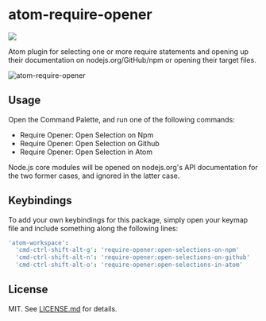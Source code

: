 # atom-require-opener
![](http://img.shields.io/badge/stability-stable-green.svg?style=flat)

Atom plugin for selecting one or more require statements and
opening up their documentation on nodejs.org/GitHub/npm or
opening their target files.

![atom-require-opener](http://i.imgur.com/OcKso1Z.gif)

## Usage

Open the Command Palette, and run one of the following commands:

* Require Opener: Open Selection on Npm
* Require Opener: Open Selection on Github
* Require Opener: Open Selection in Atom

Node.js core modules will be opened on nodejs.org's API
documentation for the two former cases, and ignored in
the latter case.

## Keybindings

To add your own keybindings for this package, simply open your
keymap file and include something along the following lines:

``` coffee
'atom-workspace':
  'cmd-ctrl-shift-alt-g': 'require-opener:open-selections-on-npm'
  'cmd-ctrl-shift-alt-n': 'require-opener:open-selections-on-github'
  'cmd-ctrl-shift-alt-o': 'require-opener:open-selections-in-atom'
```

## License

MIT. See [LICENSE.md](http://github.com/hughsk/atom-require-opener/blob/master/LICENSE.md) for details.
